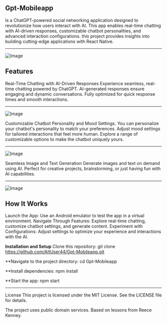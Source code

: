 **Gpt-Mobileapp**
-------------------------------------------------------------

Is a ChatGPT-powered social networking application designed to revolutionize how users interact with AI. 
This app enables real-time chatting with AI-driven responses, customizable chatbot personalities, 
and advanced interaction configurations. 
this project provides insights into building cutting-edge applications with React Native.

------------------------------------------------------------------------

![Image](https://github.com/user-attachments/assets/5878c404-8830-47ac-8eb2-51ffd134d74c)


**Features**
-----------------------------------------------------------

Real-Time Chatting with AI-Driven Responses
Experience seamless, real-time chatting powered by ChatGPT.
AI-generated responses ensure engaging and dynamic conversations.
Fully optimized for quick response times and smooth interactions.

--------------------------------------------------------------------

![Image](https://github.com/user-attachments/assets/71b33c0f-c73b-42d7-92e5-7fa60fc71462)

Customizable Chatbot Personality and Mood Settings.
You can personalize your chatbot's personality to match your preferences.
Adjust mood settings for tailored interactions that feel more human.
Explore a range of customizable options to make the chatbot uniquely yours.

---------------------------------------------------------------------

![Image](https://github.com/user-attachments/assets/972a5e28-fe6a-420e-8e18-bb4334dd577e)

Seamless Image and Text Generation
Generate images and text on demand using AI.
Perfect for creative projects, brainstorming, or just having fun with AI capabilities.


-----------------------------------------------------------------

![Image](https://github.com/user-attachments/assets/443cd1a2-ab76-428c-bd1f-04e1b17fdff7)



**How It Works**
----------------------------------------------------------------
Launch the App: Use an Android emulator to test the app in a virtual environment.
Navigate Through Features: Explore real-time chatting, customize chatbot settings, and generate content.
Experiment with Configurations: Adjust settings to optimize your experience and interactions with the AI.

**Installation and Setup**
Clone this repository:
git clone https://github.com/AltUser44/Gpt-Mobileapp.git

**Navigate to the project directory:
cd Gpt-Mobileapp

**Install dependencies:
npm install

**Start the app:
npm start

-----------------------------------
License
This project is licensed under the MIT License. See the LICENSE file for details.

The project uses public domain services.
Based on lessons from Reece Kenney.





